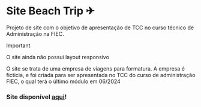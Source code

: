 # Site Beach Trip ✈

  Projeto de site com o objetivo de apresentação de TCC no curso técnico de Administração na FIEC.

>[!IMPORTANT]
>O site ainda não possui layout responsivo

  O site se trata de uma empresa de viagens para formatura. A empresa é ficticia, e foi criada para ser apresentada no TCC do curso de administração FIEC, o qual terá o último módulo em 06/2024

  ### Site disponível [aqui](beachtrip.vercel.app)!
  
